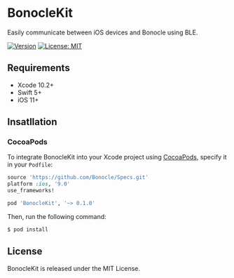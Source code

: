 # BonocleKit
Easily communicate between iOS devices and Bonocle using BLE.

[![Version](http://img.shields.io/badge/version-0.1.0-green.svg?style=flat)](https://github.com/Bonocle/BonocleKit)
[![License: MIT](http://img.shields.io/badge/license-MIT-70a1fb.svg?style=flat)](https://github.com/Bonocle/BonocleKit/blob/master/LICENSE)

## Requirements
- Xcode 10.2+
- Swift 5+
- iOS 11+

## Insatllation

### CocoaPods
To integrate BonocleKit into your Xcode project using [CocoaPods](https://cocoapods.org), specify it in your `Podfile`:
```ruby
source 'https://github.com/Bonocle/Specs.git'
platform :ios, '9.0'
use_frameworks!

pod 'BonocleKit', '~> 0.1.0'
```

Then, run the following command:

```bash
$ pod install
```

## License
BonocleKit is released under the MIT License.
